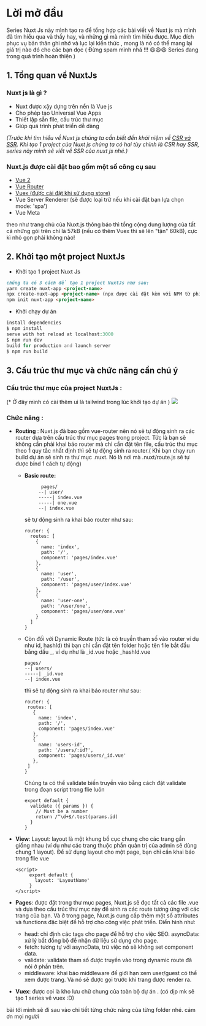 # Lời mở đầu
Series Nuxt Js này mình tạo ra để tổng hợp các bài viết về Nuxt js mà mình đã tìm hiểu qua và thấy hay, và những gì mà mình tìm hiểu được. Mục đích phục vụ bản thân ghi nhớ và lục lại kiến thức , mong là nó có thể mang lại giá trị nào đó cho các bạn đọc ( Đừng spam mình nhá !!! :laughing::laughing::laughing:  Series đang trong quá trình hoàn thiện )
## 1. Tổng quan về NuxtJs
### Nuxt js là gì ?
*  Nuxt được xậy dựng trên nền là Vue js
*  Cho phép tạo Universal Vue Apps
*  Thiết lập sẵn file, cấu trúc thư mục
*  Giúp quá trình phát triển dễ dàng

*(Trước khi tìm hiểu về Nuxt js chúng ta cần biết đến khái niệm về [CSR và SSR](https://viblo.asia/p/tim-hieu-co-ban-ve-nuxtjs-naQZR9m0Kvx#csr-va-ssr-2). Khi tạo 1 project của Nuxt js chúng ta có hai tùy chỉnh là CSR hay SSR, series này mình sẽ viết về SSR của nuxt js nhé.)*
### Nuxt.js được cài đặt bao gồm một số công cụ sau
* [Vue 2](https://vuejs.org/)
* [Vue Router](https://router.vuejs.org/)
* [Vuex (được cài đặt khi sử dụng store)](https://vuex.vuejs.org/guide/)
* Vue Server Renderer (sẽ được loại trừ nếu khi cài đặt bạn lựa chọn mode: 'spa')
* Vue Meta

theo như trang chủ của Nuxt.js thông báo thì tổng cộng dung lượng của tất cả những gói trên chỉ là 57kB (nếu có thêm Vuex thì sẽ lên "tận" 60kB), cực kì nhỏ gọn phải không nào!

## 2. Khởi tạo một project NuxtJs
- Khởi tạo 1 project Nuxt Js
```markdown
chúng ta có 3 cách để tạo 1 project NuxtJs như sau:
yarn create nuxt-app <project-name>
npx create-nuxt-app <project-name> (npx được cài đặt kèm với NPM từ phiên bản 5.2.0)
npm init nuxt-app <project-name>
```
- Khởi chạy dự án 
```php
install dependencies
$ npm install
serve with hot reload at localhost:3000
$ npm run dev
build for production and launch server
$ npm run build
```
## 3. Cấu trúc thư mục và chức năng cần chú ý
### Cấu trúc thư mục của project NuxtJs :
(* Ở đây mình có cài thêm ui là tailwind trong lúc khởi tạo dự án )
![](https://images.viblo.asia/543335f3-fbe1-4bc3-9adf-23b4eb5c7c91.PNG)
### Chức năng :
* **Routing** : Nuxt.js đã bao gồm vue-router nên nó sẽ tự động sinh ra các router dựa trên cấu trúc thư mục pages trong project. Tức là bạn sẽ không cần phải khai báo router mà chỉ cần đặt tên file, cấu trúc thư mục theo 1 quy tắc nhất định thì sẽ tự động sinh ra router.( Khi bạn chạy run build dự án sẽ sinh ra thư mục .nuxt. Nó là nơi mà .nuxt/route.js sẽ tự được bind 1 cách tự động) 
    - **Basic route:** 
       ```
             pages/
            --| user/
            -----| index.vue
            -----| one.vue
            --| index.vue
        ```
        sẽ tự động sinh ra khai báo router như sau:
        ```
        router: {
          routes: [
            {
              name: 'index',
              path: '/',
              component: 'pages/index.vue'
            },
            {
              name: 'user',
              path: '/user',
              component: 'pages/user/index.vue'
            },
            {
              name: 'user-one',
              path: '/user/one',
              component: 'pages/user/one.vue'
            }
          ]
        }
        ```
     - Còn đối với Dynamic Route (tức là có truyền tham số vào router ví dụ như id, hashId) thì bạn chỉ cần đặt tên folder hoặc tên file bắt đầu bằng dấu _, ví dụ như là _id.vue hoặc _hashId.vue
         ```
         pages/
        --| users/
        -----| _id.vue
        --| index.vue
         ```
         thì sẽ tự động sinh ra khai báo router như sau:

         ```
         router: {
          routes: [
            {
              name: 'index',
              path: '/',
              component: 'pages/index.vue'
            },
            {
              name: 'users-id',
              path: '/users/:id?',
              component: 'pages/users/_id.vue'
            },
          ]
        }
         ```

         Chúng ta có thể validate biến truyền vào bằng cách đặt validate trong đoạn script trong flie luôn
        ```
        export default {
          validate ({ params }) {
            // Must be a number
            return /^\d+$/.test(params.id)
          }
        }
        ```

* **View**: 
Layout: layout là một khung bố cục chung cho các trang gần giống nhau (ví dụ như các trang thuộc phần quản trị của admin sẽ dùng chung 1 layout). Để sử dụng layout cho một page, bạn chỉ cần khai báo trong flie vue
    ```
    <script>
         export default {
           layout: 'LayoutName'
         }
    </script>
    ```

* **Pages**: được đặt trong thư mục pages, Nuxt.js sẽ đọc tất cả các file .vue và dựa theo cấu trúc thư mục này để sinh ra các route tương ứng với các trang của bạn. Và ở trong page, Nuxt.js cung cấp thêm một số attributes và functions đặc biệt để hỗ trợ cho công việc phát triển. Điển hình như:

   - head: chỉ định các <meta> tags cho page để hỗ trợ cho việc SEO.
    asyncData: xử lý bất đồng bộ để nhận dữ liệu sử dụng cho page.
   - fetch: tương tự với asyncData, trừ việc nó sẽ không set component data.
   - validate: validate tham số được truyền vào trong dynamic route đã nói ở phần trên.
   -  middleware: khai báo middleware để giới hạn xem user/guest có thể xem được trang. Và nó sẽ được gọi trước khi trang được render ra.

* **Vuex**: được coi là kho lưu chữ chung của toàn bộ dự án . (có dịp mk sẽ tạo 1 series về vuex :D)

bài tới mình sẽ đi sau vào chi tiết từng chức năng của từng folder nhé. cảm ơn mọi người